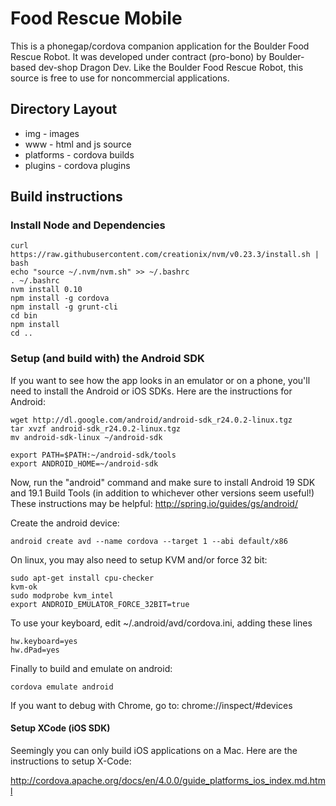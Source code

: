 Food Rescue Mobile
====================

This is a phonegap/cordova companion application for the Boulder Food Rescue Robot. It was developed under contract (pro-bono) by Boulder-based dev-shop Dragon Dev. Like the Boulder Food Rescue Robot, this source is free to use for noncommercial applications.

## Directory Layout

  * img - images
  * www - html and js source
  * platforms - cordova builds
  * plugins - cordova plugins

## Build instructions

### Install Node and Dependencies

```
curl https://raw.githubusercontent.com/creationix/nvm/v0.23.3/install.sh | bash
echo "source ~/.nvm/nvm.sh" >> ~/.bashrc
. ~/.bashrc
nvm install 0.10
npm install -g cordova
npm install -g grunt-cli
cd bin
npm install
cd ..
```

### Setup (and build with) the Android SDK

If you want to see how the app looks in an emulator or on a phone, you'll need to install the Android or iOS SDKs. Here are the instructions for Android:

```
wget http://dl.google.com/android/android-sdk_r24.0.2-linux.tgz
tar xvzf android-sdk_r24.0.2-linux.tgz
mv android-sdk-linux ~/android-sdk

export PATH=$PATH:~/android-sdk/tools 
export ANDROID_HOME=~/android-sdk
```

Now, run the "android" command and make sure to install Android 19 SDK and 19.1 Build Tools (in addition to whichever other versions seem useful!)
These instructions may be helpful: http://spring.io/guides/gs/android/

Create the android device:

```
android create avd --name cordova --target 1 --abi default/x86
```

On linux, you may also need to setup KVM and/or force 32 bit:

```
sudo apt-get install cpu-checker
kvm-ok
sudo modprobe kvm_intel
export ANDROID_EMULATOR_FORCE_32BIT=true
```

To use your keyboard, edit ~/.android/avd/cordova.ini, adding these lines

```
hw.keyboard=yes
hw.dPad=yes
```

Finally to build and emulate on android:

```
cordova emulate android
```

If you want to debug with Chrome, go to: chrome://inspect/#devices

#### Setup XCode (iOS SDK)

Seemingly you can only build iOS applications on a Mac. Here are the instructions to setup X-Code:

http://cordova.apache.org/docs/en/4.0.0/guide_platforms_ios_index.md.html
